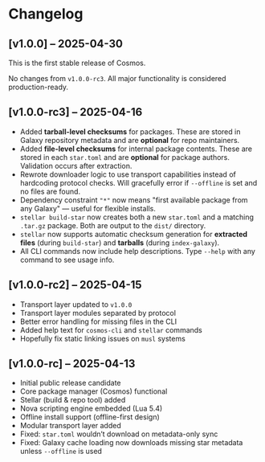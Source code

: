 # Changelog

## [v1.0.0] – 2025-04-30
This is the first stable release of Cosmos.

No changes from `v1.0.0-rc3`. All major functionality is considered production-ready.

## [v1.0.0-rc3] – 2025-04-16

- Added **tarball-level checksums** for packages. These are stored in Galaxy repository metadata and are **optional** for repo maintainers.
- Added **file-level checksums** for internal package contents. These are stored in each `star.toml` and are **optional** for package authors. Validation occurs after extraction.
- Rewrote downloader logic to use transport capabilities instead of hardcoding protocol checks. Will gracefully error if `--offline` is set and no files are found.
- Dependency constraint `"*"` now means "first available package from any Galaxy" — useful for flexible installs.
- `stellar build-star` now creates both a new `star.toml` and a matching `.tar.gz` package. Both are output to the `dist/` directory.
- `stellar` now supports automatic checksum generation for **extracted files** (during `build-star`) and **tarballs** (during `index-galaxy`).
- All CLI commands now include help descriptions. Type `--help` with any command to see usage info.


## [v1.0.0-rc2] – 2025-04-15
- Transport layer updated to `v1.0.0`
- Transport layer modules separated by protocol
- Better error handling for missing files in the CLI
- Added help text for `cosmos-cli` and `stellar` commands
- Hopefully fix static linking issues on `musl` systems

## [v1.0.0-rc] – 2025-04-13
- Initial public release candidate
- Core package manager (Cosmos) functional
- Stellar (build & repo tool) added
- Nova scripting engine embedded (Lua 5.4)
- Offline install support (offline-first design)
- Modular transport layer added
- Fixed: `star.toml` wouldn’t download on metadata-only sync
- Fixed: Galaxy cache loading now downloads missing star metadata unless `--offline` is used